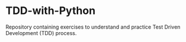 # TDD-with-Python
Repository containing exercises to understand and practice Test Driven Development (TDD) process.

